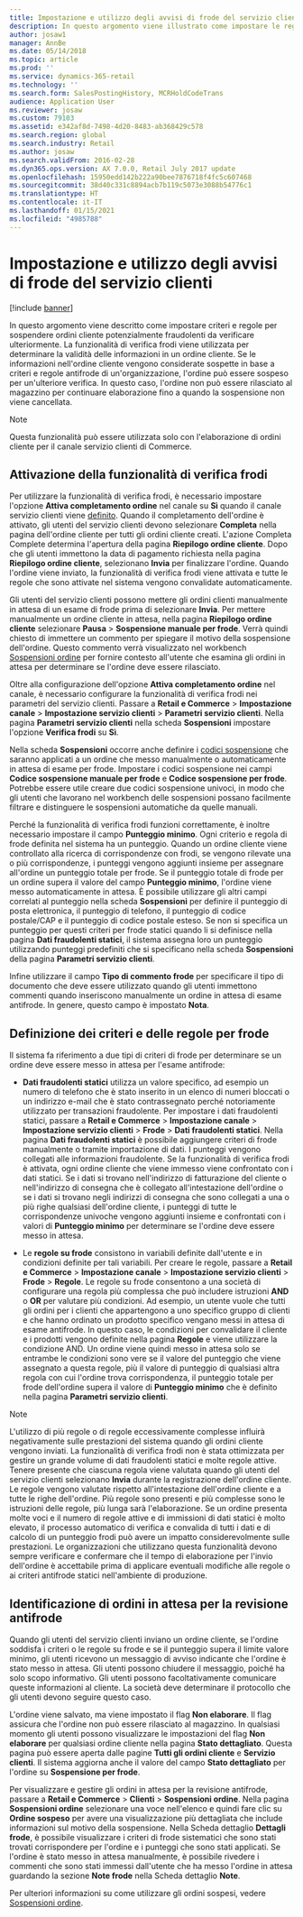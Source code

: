 ```yaml
---
title: Impostazione e utilizzo degli avvisi di frode del servizio clienti
description: In questo argomento viene illustrato come impostare le regole per avvisare i rappresentanti dell'assistenza clienti di informazioni potenzialmente fraudolente quando gli ordini vengono elaborati. È possibile definire codici specifici da utilizzare per mettere automaticamente o manualmente gli ordini sospetti in attesa.
author: josaw1
manager: AnnBe
ms.date: 05/14/2018
ms.topic: article
ms.prod: ''
ms.service: dynamics-365-retail
ms.technology: ''
ms.search.form: SalesPostingHistory, MCRHoldCodeTrans
audience: Application User
ms.reviewer: josaw
ms.custom: 79103
ms.assetid: e342af8d-7498-4d20-8483-ab368429c578
ms.search.region: global
ms.search.industry: Retail
ms.author: josaw
ms.search.validFrom: 2016-02-28
ms.dyn365.ops.version: AX 7.0.0, Retail July 2017 update
ms.openlocfilehash: 15950edd142b222a90bee7876718f4fc5c607468
ms.sourcegitcommit: 38d40c331c8894acb7b119c5073e3088b54776c1
ms.translationtype: HT
ms.contentlocale: it-IT
ms.lasthandoff: 01/15/2021
ms.locfileid: "4985788"
---
```

# <a name="set-up-and-work-with-call-center-fraud-alerts"></a>Impostazione e utilizzo degli avvisi di frode del servizio clienti

[!include [banner](includes/banner.md)]

In questo argomento viene descritto come impostare criteri e regole per sospendere ordini cliente potenzialmente fraudolenti da verificare ulteriormente. La funzionalità di verifica frodi viene utilizzata per determinare la validità delle informazioni in un ordine cliente. Se le informazioni nell'ordine cliente vengono considerate sospette in base a criteri e regole antifrode di un'organizzazione, l'ordine può essere sospeso per un'ulteriore verifica. In questo caso, l'ordine non può essere rilasciato al magazzino per continuare elaborazione fino a quando la sospensione non viene cancellata.

> [!NOTE]
> Questa funzionalità può essere utilizzata solo con l'elaborazione di ordini cliente per il canale servizio clienti di Commerce.

## <a name="turning-on-the-fraud-check-feature"></a>Attivazione della funzionalità di verifica frodi

Per utilizzare la funzionalità di verifica frodi, è necessario impostare l'opzione **Attiva completamento ordine** nel canale su **Sì** quando il canale servizio clienti viene [definito](https://docs.microsoft.com/dynamics365/unified-operations/retail/set-up-order-processing-options). Quando il completamento dell'ordine è attivato, gli utenti del servizio clienti devono selezionare **Completa** nella pagina dell'ordine cliente per tutti gli ordini cliente creati. L'azione Completa Complete determina l'apertura della pagina **Riepilogo ordine cliente**. Dopo che gli utenti immettono la data di pagamento richiesta nella pagina **Riepilogo ordine cliente**, selezionano **Invia** per finalizzare l'ordine. Quando l'ordine viene inviato, la funzionalità di verifica frodi viene attivata e tutte le regole che sono attivate nel sistema vengono convalidate automaticamente.

Gli utenti del servizio clienti possono mettere gli ordini clienti manualmente in attesa di un esame di frode prima di selezionare **Invia**. Per mettere manualmente un ordine cliente in attesa, nella pagina **Riepilogo ordine cliente** selezionare **Pausa** \> **Sospensione manuale per frode**. Verrà quindi chiesto di immettere un commento per spiegare il motivo della sospensione dell'ordine. Questo commento verrà visualizzato nel workbench [Sospensioni ordine](https://docs.microsoft.com/dynamics365/unified-operations/retail/work-with-order-holds) per fornire contesto all'utente che esamina gli ordini in attesa per determinare se l'ordine deve essere rilasciato.

Oltre alla configurazione dell'opzione **Attiva completamento ordine** nel canale, è necessario configurare la funzionalità di verifica frodi nei parametri del servizio clienti. Passare a **Retail e Commerce** \> **Impostazione canale** \> **Impostazione servizio clienti** \> **Parametri servizio clienti**. Nella pagina **Parametri servizio clienti** nella scheda **Sospensioni** impostare l'opzione **Verifica frodi** su **Sì**.

Nella scheda **Sospensioni** occorre anche definire i [codici sospensione](https://docs.microsoft.com/dynamics365/unified-operations/retail/work-with-order-holds) che saranno applicati a un ordine che messo manualmente o automaticamente in attesa di esame per frode. Impostare i codici sospensione nei campi **Codice sospensione manuale per frode** e **Codice sospensione per frode**. Potrebbe essere utile creare due codici sospensione univoci, in modo che gli utenti che lavorano nel workbench delle sospensioni possano facilmente filtrare e distinguere le sospensioni automatiche da quelle manuali.

Perché la funzionalità di verifica frodi funzioni correttamente, è inoltre necessario impostare il campo **Punteggio minimo**. Ogni criterio e regola di frode definita nel sistema ha un punteggio. Quando un ordine cliente viene controllato alla ricerca di corrispondenze con frodi, se vengono rilevate una o più corrispondenze, i punteggi vengono aggiunti insieme per assegnare all'ordine un punteggio totale per frode. Se il punteggio totale di frode per un ordine supera il valore del campo **Punteggio minimo**, l'ordine viene messo automaticamente in attesa. È possibile utilizzare gli altri campi correlati al punteggio nella scheda **Sospensioni** per definire il punteggio di posta elettronica, il punteggio di telefono, il punteggio di codice postale/CAP e il punteggio di codice postale esteso. Se non si specifica un punteggio per questi criteri per frode statici quando li si definisce nella pagina **Dati fraudolenti statici**, il sistema assegna loro un punteggio utilizzando punteggi predefiniti che si specificano nella scheda **Sospensioni** della pagina **Parametri servizio clienti**.

Infine utilizzare il campo **Tipo di commento frode** per specificare il tipo di documento che deve essere utilizzato quando gli utenti immettono commenti quando inseriscono manualmente un ordine in attesa di esame antifrode. In genere, questo campo è impostato **Nota**.

## <a name="defining-fraud-criteria-and-rules"></a>Definizione dei criteri e delle regole per frode

Il sistema fa riferimento a due tipi di criteri di frode per determinare se un ordine deve essere messo in attesa per l'esame antifrode:

- **Dati fraudolenti statici** utilizza un valore specifico, ad esempio un numero di telefono che è stato inserito in un elenco di numeri bloccati o un indirizzo e-mail che è stato contrassegnato perché notoriamente utilizzato per transazioni fraudolente. Per impostare i dati fraudolenti statici, passare a **Retail e Commerce** \> **Impostazione canale** \> **Impostazione servizio clienti** \> **Frode** \> **Dati fraudolenti statici**. Nella pagina **Dati fraudolenti statici** è possibile aggiungere criteri di frode manualmente o tramite importazione di dati. I punteggi vengono collegati alle informazioni fraudolente. Se la funzionalità di verifica frodi è attivata, ogni ordine cliente che viene immesso viene confrontato con i dati statici. Se i dati si trovano nell'indirizzo di fatturazione del cliente o nell'indirizzo di consegna che è collegato all'intestazione dell'ordine o se i dati si trovano negli indirizzi di consegna che sono collegati a una o più righe qualsiasi dell'ordine cliente, i punteggi di tutte le corrispondenze univoche vengono aggiunti insieme e confrontati con i valori di **Punteggio minimo** per determinare se l'ordine deve essere messo in attesa.

- Le **regole su frode** consistono in variabili definite dall'utente e in condizioni definite per tali variabili. Per creare le regole, passare a **Retail e Commerce** \> **Impostazione canale** \> **Impostazione servizio clienti** \> **Frode** \> **Regole**. Le regole su frode consentono a una società di configurare una regola più complessa che può includere istruzioni **AND** o **OR** per valutare più condizioni. Ad esempio, un utente vuole che tutti gli ordini per i clienti che appartengono a uno specifico gruppo di clienti e che hanno ordinato un prodotto specifico vengano messi in attesa di esame antifrode. In questo caso, le condizioni per convalidare il cliente e i prodotti vengono definite nella pagina **Regole** e viene utilizzare la condizione AND. Un ordine viene quindi messo in attesa solo se entrambe le condizioni sono vere se il valore del punteggio che viene assegnato a questa regole, più il valore di punteggio di qualsiasi altra regola con cui l'ordine trova corrispondenza, il punteggio totale per frode dell'ordine supera il valore di **Punteggio minimo** che è definito nella pagina **Parametri servizio clienti**.

> [!NOTE]
> L'utilizzo di più regole o di regole eccessivamente complesse influirà negativamente sulle prestazioni del sistema quando gli ordini cliente vengono inviati. La funzionalità di verifica frodi non è stata ottimizzata per gestire un grande volume di dati fraudolenti statici e molte regole attive. Tenere presente che ciascuna regola viene valutata quando gli utenti del servizio clienti selezionano **Invia** durante la registrazione dell'ordine cliente. Le regole vengono valutate rispetto all'intestazione dell'ordine cliente e a tutte le righe dell'ordine. Più regole sono presenti e più complesse sono le istruzioni delle regole, più lunga sarà l'elaborazione. Se un ordine presenta molte voci e il numero di regole attive e di immissioni di dati statici è molto elevato, il processo automatico di verifica e convalida di tutti i dati e di calcolo di un punteggio frodi può avere un impatto considerevolmente sulle prestazioni. Le organizzazioni che utilizzano questa funzionalità devono sempre verificare e confermare che il tempo di elaborazione per l'invio dell'ordine è accettabile prima di applicare eventuali modifiche alle regole o ai criteri antifrode statici nell'ambiente di produzione.

## <a name="identifying-orders-that-are-on-hold-for-fraud-review"></a>Identificazione di ordini in attesa per la revisione antifrode

Quando gli utenti del servizio clienti inviano un ordine cliente, se l'ordine soddisfa i criteri o le regole su frode e se il punteggio supera il limite valore minimo, gli utenti ricevono un messaggio di avviso indicante che l'ordine è stato messo in attesa. Gli utenti possono chiudere il messaggio, poiché ha solo scopo informativo. Gli utenti possono facoltativamente comunicare queste informazioni al cliente. La società deve determinare il protocollo che gli utenti devono seguire questo caso.

L'ordine viene salvato, ma viene impostato il flag **Non elaborare**. Il flag assicura che l'ordine non può essere rilasciato al magazzino. In qualsiasi momento gli utenti possono visualizzare le impostazioni del flag **Non elaborare** per qualsiasi ordine cliente nella pagina **Stato dettagliato**. Questa pagina può essere aperta dalle pagine **Tutti gli ordini cliente** e **Servizio clienti**. Il sistema aggiorna anche il valore del campo **Stato dettagliato** per l'ordine su **Sospensione per frode**.

Per visualizzare e gestire gli ordini in attesa per la revisione antifrode, passare a **Retail e Commerce** \> **Clienti** \> **Sospensioni ordine**. Nella pagina **Sospensioni ordine** selezionare una voce nell'elenco e quindi fare clic su **Ordine sospeso** per avere una visualizzazione più dettagliata che include informazioni sul motivo della sospensione. Nella Scheda dettaglio **Dettagli frode**, è possibile visualizzare i criteri di frode sistematici che sono stati trovati corrispondere per l'ordine e i punteggi che sono stati applicati. Se l'ordine è stato messo in attesa manualmente, è possibile rivedere i commenti che sono stati immessi dall'utente che ha messo l'ordine in attesa guardando la sezione **Note frode** nella Scheda dettaglio **Note**.

Per ulteriori informazioni su come utilizzare gli ordini sospesi, vedere [Sospensioni ordine](https://docs.microsoft.com/dynamics365/unified-operations/retail/work-with-order-holds).
